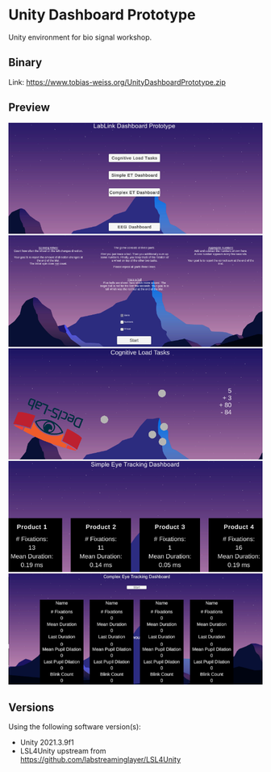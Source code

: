# Unity Dashboard Prototype

Unity environment for bio signal workshop.

## Binary

Link: https://www.tobias-weiss.org/UnityDashboardPrototype.zip

## Preview

![menu](preview_menu.PNG)
![cl menu](preview_cl_menu.PNG)
![cl](preview_cl.PNG)
![et simple](preview_et_simple.PNG)
![et complex](preview_et_complex.PNG)

## Versions

Using the following software version(s):

- Unity 2021.3.9f1
- LSL4Unity upstream from https://github.com/labstreaminglayer/LSL4Unity

